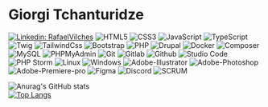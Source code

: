# Giorgi Tchanturidze
[![Linkedin: RafaelVilches](https://img.shields.io/badge/-Giorgi_Tchanturidze-blue?style=plastic-square&logo=Linkedin&logoColor=white&link=https://www.linkedin.com/in/giorgi-tchanturidze/)](https://www.linkedin.com/in/giorgi-tchanturidze/)
![HTML5](https://img.shields.io/badge/HTML5-%23E34F26.svg?style=plastic-square&logo=html5&logoColor=white)
![CSS3](https://img.shields.io/badge/CSS3-%231572B6.svg?style=plastic-square&logo=css3&logoColor=white)
![JavaScript](https://img.shields.io/badge/JavaScript-323330?style=plastic-square&logo=javascript&logoColor=F7DF1E)
![TypeScript](https://img.shields.io/badge/TypeScript-007ACC?style=plastic-square&logo=typescript&logoColor=white)
![Twig](https://img.shields.io/badge/Twig-green?style=plastic-square&logo=twig&logoColor=white)
![TailwindCss](https://img.shields.io/badge/TailwindCss-171C2D?style=plastic-square&logo=TailwindCss&logoColor=16BFCA)
![Bootstrap](https://img.shields.io/badge/Bootstrap-white?style=plastic-square&logo=Bootstrap&logoColor=8011F9)
![PHP](https://img.shields.io/badge/PHP-474A8A?style=plastic-square&logo=PHP&logoColor=white)
![Drupal](https://img.shields.io/badge/Drupal-316192?style=plastic-square&logo=drupal&logoColor=white)
![Docker](https://img.shields.io/badge/Docker-gray.svg?&style=plastic-square&logo=Docker&logoColor=blue)
![Composer](https://img.shields.io/badge/Composer-white.svg?&style=plastic-square&logo=Composer&logoColor=red)
![MySQL](https://img.shields.io/badge/-MySQL-005C84?style=plastic-square&logo=mysql&logoColor=orange)
![PHPMyAdmin](https://img.shields.io/badge/-PhpMyAdmin-005C84?style=plastic-square&logo=PHPMyAdmin&logoColor=orange)
![Git](https://img.shields.io/badge/Git-E44C30?style=plastic-square&logo=git&logoColor=white)
![Gitlab](https://img.shields.io/badge/GitLab-330F63?style=plastic-square&logo=gitlab&logoColor=white)
![Github](https://img.shields.io/badge/GitHub-100000?style=plastic-square&logo=github&logoColor=white)
![Studio Code](https://img.shields.io/badge/Visual_Studio_Code-0078D4?style=plastic-square&logo=visual%20studio%20code&logoColor=white)
![PHP Storm](https://img.shields.io/badge/PhpStorm-F3359D?style=plastic-square&logo=PhpStorm&logoColor=black)
![Linux](https://img.shields.io/badge/Linux-FCC624?style=plastic-square&logo=linux&logoColor=black)
![Windows](https://img.shields.io/badge/Windows-0078D6?style=plastic-square&logo=windows&logoColor=white)
![Adobe-Illustrator](https://img.shields.io/badge/Adobe_Illustrator-FE9B01.svg?&style=plastic-square&logo=Adobe-Illustrator&logoColor=310100)
![Adobe-Photoshop](https://img.shields.io/badge/Adobe_Photoshop-2F9FF2.svg?&style=plastic-square&logo=Adobe-Photoshop&logoColor=001C33)
![Adobe-Premiere-pro](https://img.shields.io/badge/Adobe_Premiere_pro-9090F2.svg?&style=plastic-square&logo=Adobe-Premiere-pro&logoColor=000157)
![Figma](https://img.shields.io/badge/Figma-007ACC.svg?&style=plastic-square&logo=figma&logoColor=black)
![Discord](https://img.shields.io/badge/Discord-6264A7?&style=plastic-square&logo=Discord&logoColor=white)
![SCRUM](https://img.shields.io/badge/-SCRUM-blue?style=plastic-square&logo=scrumalliance&logoColor=white)


  ![Anurag's GitHub stats](https://github-readme-stats.vercel.app/api?username=giorgitchanturidze&show_icons=true&theme=radical)
  <br>
  [![Top Langs](https://github-readme-stats.vercel.app/api/top-langs/?username=giorgitchanturidze&show_icons=true&theme=radical&layout=compact)](https://github.com/giorgitchanturidze/github-readme-stats)
